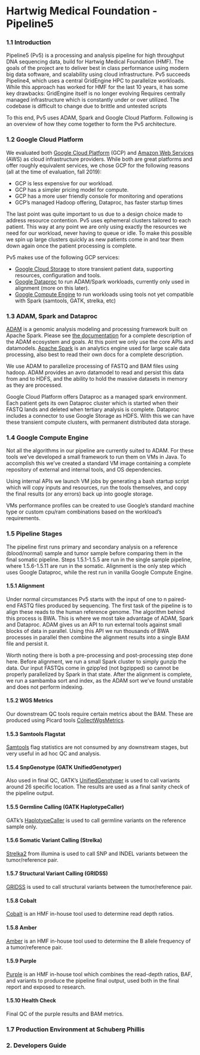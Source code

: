 # Hartwig Medical Foundation - Pipeline5

### 1.1 Introduction
Pipeline5 (Pv5) is a processing and analysis pipeline for high throughput DNA sequencing data, build for Hartwig Medical Foundation (HMF). The goals of the project are to deliver best in class performance using modern big data software, and scalability using cloud infrastructure. Pv5 succeeds Pipeline4, which uses a central GridEngine HPC to parallelize workloads. While this approach has worked for HMF for the last 10 years, it has some key drawbacks:
GridEngine itself is no longer evolving
Requires centrally managed infrastructure which is constantly under or over utilized.
The codebase is difficult to change due to brittle and untested scripts

To this end, Pv5 uses ADAM, Spark and Google Cloud Platform. Following is an overview of how they come together to form the Pv5 architecture.

### 1.2 Google Cloud Platform
We evaluated both [Google Cloud Platform](https://cloud.google.com/) (GCP) and [Amazon Web Services](https://aws.amazon.com/) (AWS) as cloud infrastructure providers. While both are great platforms and offer roughly equivalent services, we chose GCP for the following reasons (all at the time of evaluation, fall 2019):
- GCP is less expensive for our workload.
- GCP has a simpler pricing model for compute.
- GCP has a more user friendly console for monitoring and operations
- GCP’s managed Hadoop offering, Dataproc, has faster startup times

The last point was quite important to us due to a design choice made to address resource contention. Pv5 uses ephemeral clusters tailored to each patient. This way at any point we are only using exactly the resources we need for our workload, never having to queue or idle. To make this possible we spin up large clusters quickly as new patients come in and tear them down again once the patient processing is complete.

Pv5 makes use of the following GCP services:
- [Google Cloud Storage](https://cloud.google.com/storage/) to store transient patient data, supporting resources, configuration and tools.
- [Google Dataproc](https://cloud.google.com/dataproc/) to run ADAM/Spark workloads, currently only used in alignment (more on this later).
- [Google Compute Engine](https://cloud.google.com/compute/) to run workloads using tools not yet compatible with Spark (samtools, GATK, strelka, etc)

### 1.3 ADAM, Spark and Dataproc
[ADAM](https://github.com/bigdatagenomics/adam) is a genomic analysis modeling and processing framework built on Apache Spark. Please see [the documentation](https://adam.readthedocs.io/en/latest/) for a complete description of the ADAM ecosystem and goals. At this point we only use the core APIs and datamodels. [Apache Spark](https://spark.apache.org/) is an analytics engine used for large scale data processing, also best to read their own docs for a complete description.

We use ADAM to parallelize processing of FASTQ and BAM files using hadoop. ADAM provides an avro datamodel to read and persist this data from and to HDFS, and the ability to hold the massive datasets in memory as they are processed.

Google Cloud Platform offers Dataproc as a managed spark environment. Each patient gets its own Dataproc cluster which is started when their FASTQ lands and deleted when tertiary analysis is complete. Dataproc includes a connector to use Google Storage as HDFS. With this we can have these transient compute clusters, with permanent distributed data storage.

### 1.4 Google Compute Engine
Not all the algorithms in our pipeline are currently suited to ADAM. For these tools we’ve developed a small framework to run them on VMs in Java. To accomplish this we’ve created a standard VM image containing a complete repository of external and internal tools, and OS dependencies.

Using internal APIs we launch VM jobs by generating a bash startup script which will copy inputs and resources, run the tools themselves, and copy the final results (or any errors) back up into google storage.

VMs performance profiles can be created to use Google’s standard machine type or custom cpu/ram combinations based on the workload’s requirements.

### 1.5 Pipeline Stages
The pipeline first runs primary and secondary analysis on a reference (blood/normal) sample and tumor sample before comparing them in the final somatic pipeline. Steps 1.5.1-1.5.5 are run in the single sample pipeline, where 1.5.6-1.5.11 are run in the somatic. Alignment is the only step which uses Google Dataproc, while the rest run in vanilla Google Compute Engine.

#### 1.5.1 Alignment
Under normal circumstances Pv5 starts with the input of one to n paired-end FASTQ files produced by sequencing. The first task of the pipeline is to align these reads to the human reference genome. The algorithm behind this process is BWA. This is where we most take advantage of ADAM, Spark and Dataproc. ADAM gives us an API to run external tools against small blocks of data in parallel. Using this API we run thousands of BWA processes in parallel then combine the alignment results into a single BAM file and persist it.

Worth noting there is both a pre-processing and post-processing step done here. Before alignment, we run a small Spark cluster to simply gunzip the data. Our input FASTQs come in gzipp’ed (not bgzipped) so cannot be properly parallelized by Spark in that state. After the alignment is complete, we run a sambamba sort and index, as the ADAM sort we’ve found unstable and does not perform indexing.
#### 1.5.2 WGS Metrics
Our downstream QC tools require certain metrics about the BAM. These are produced using Picard tools [CollectWgsMetrics](https://software.broadinstitute.org/gatk/documentation/tooldocs/4.0.0.0/picard_analysis_CollectWgsMetrics.php).
#### 1.5.3 Samtools Flagstat
[Samtools](http://www.htslib.org/doc/samtools.html) flag statistics are not consumed by any downstream stages, but very useful in ad hoc QC and analysis.
#### 1.5.4 SnpGenotype (GATK UnifiedGenotyper)
Also used in final QC, GATK’s [UnifiedGenotyper](https://software.broadinstitute.org/gatk/documentation/tooldocs/3.8-0/org_broadinstitute_gatk_tools_walkers_genotyper_UnifiedGenotyper.php) is used to call variants around 26 specific location. The results are used as a final sanity check of the pipeline output.
#### 1.5.5 Germline Calling (GATK HaplotypeCaller)
GATk’s [HaplotypeCaller](https://software.broadinstitute.org/gatk/documentation/tooldocs/3.8-0/org_broadinstitute_gatk_tools_walkers_haplotypecaller_HaplotypeCaller.php) is used to call germline variants on the reference sample only.
#### 1.5.6 Somatic Variant Calling (Strelka)
[Strelka2](https://github.com/Illumina/strelka) from illumina is used to call SNP and INDEL variants between the tumor/reference pair.
#### 1.5.7 Structural Variant Calling (GRIDSS)
[GRIDSS](https://github.com/PapenfussLab/gridss) is used to call structural variants between the tumor/reference pair.
#### 1.5.8 Cobalt
[Cobalt](https://github.com/hartwigmedical/hmftools/tree/master/count-bam-lines) is an HMF in-house tool used to determine read depth ratios.
#### 1.5.8 Amber
[Amber](https://github.com/hartwigmedical/hmftools/tree/master/amber) is an HMF in-house tool used to determine the B allele frequency of a tumor/reference pair.
#### 1.5.9 Purple
[Purple](https://github.com/hartwigmedical/hmftools/tree/master/purity-ploidy-estimator) is an HMF in-house tool which combines the read-depth ratios, BAF, and variants to produce the pipeline final output, used both in the final report and exposed to research.
#### 1.5.10 Health Check
Final QC of the purple results and BAM metrics.

### 1.7 Production Environment at Schuberg Phillis
### 2. Developers Guide